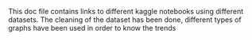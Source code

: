 This doc file contains links to different kaggle notebooks using different datasets.
The cleaning of the dataset has been done, different types of graphs have been used in order to know the trends 

